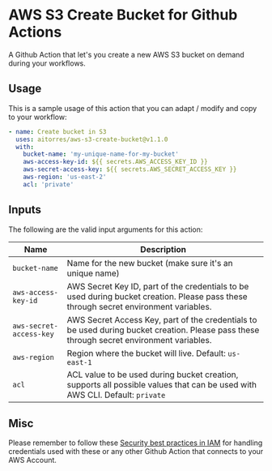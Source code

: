 # AWS S3 Create Bucket for Github Actions

A Github Action that let's you create a new AWS S3 bucket on demand during your workflows.

## Usage

This is a sample usage of this action that you can adapt / modify and copy to your workflow:

```yaml
- name: Create bucket in S3
  uses: aitorres/aws-s3-create-bucket@v1.1.0
  with:
    bucket-name: 'my-unique-name-for-my-bucket'
    aws-access-key-id: ${{ secrets.AWS_ACCESS_KEY_ID }}
    aws-secret-access-key: ${{ secrets.AWS_SECRET_ACCESS_KEY }}
    aws-region: 'us-east-2'
    acl: 'private'
```

## Inputs

The following are the valid input arguments for this action:

|Name|Description|
|----|-----------|
|`bucket-name`|Name for the new bucket (make sure it's an unique name)|
|`aws-access-key-id`|AWS Secret Key ID, part of the credentials to be used during bucket creation. Please pass these through secret environment variables.
|`aws-secret-access-key`|AWS Secret Access Key, part of the credentials to be used during bucket creation. Please pass these through secret environment variables.
|`aws-region`|Region where the bucket will live. Default: `us-east-1`|
|`acl`|ACL value to be used during bucket creation, supports all possible values that can be used with AWS CLI. Default: `private`|

## Misc

Please remember to follow these [Security best practices in IAM](https://docs.aws.amazon.com/IAM/latest/UserGuide/best-practices.html) for handling credentials used with these or any other Github Action that connects to your AWS Account.

